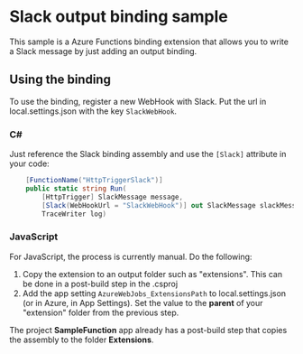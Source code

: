 # Slack output binding sample

This sample is a Azure Functions binding extension that allows you to write a Slack message by just adding an output binding.

## Using the binding

To use the binding, register a new WebHook with Slack. Put the url in local.settings.json with the key `SlackWebHook`.

### C#

Just reference the Slack binding assembly and use the `[Slack]` attribute in your code:

```csharp
    [FunctionName("HttpTriggerSlack")]
    public static string Run(
        [HttpTrigger] SlackMessage message, 
        [Slack(WebHookUrl = "SlackWebHook")] out SlackMessage slackMessage,
        TraceWriter log)
```

### JavaScript

For JavaScript, the process is currently manual. Do the following:
1. Copy the extension to an output folder such as "extensions". This can be done in a post-build step in the .csproj
2. Add the app setting `AzureWebJobs_ExtensionsPath` to local.settings.json (or in Azure, in App Settings). Set the value to the **parent** of your "extension" folder from the previous step.

The project **SampleFunction** app already has a post-build step that copies the assembly to the folder **Extensions**.             